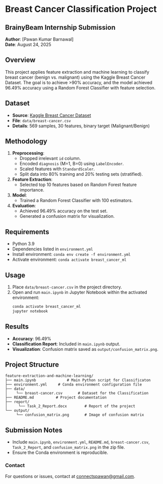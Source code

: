 # Breast Cancer Classification Project

## BrainyBeam Internship Submission

**Author**: \[Pawan Kumar Barnawal\]\
**Date**: August 24, 2025

## Overview
This project applies feature extraction and machine learning to classify breast cancer (benign vs. malignant) using the Kaggle Breast Cancer Dataset. The goal is to achieve >90% accuracy, and the model achieved 96.49% accuracy using a Random Forest Classifier with feature selection.

## Dataset
- **Source**: [Kaggle Breast Cancer Dataset](https://www.kaggle.com/datasets/yasserh/breast-cancer-dataset)
- **File**: `data/breast-cancer.csv`
- **Details**: 569 samples, 30 features, binary target (Malignant/Benign)

## Methodology
1. **Preprocessing**:
   - Dropped irrelevant `id` column.
   - Encoded `diagnosis` (M=1, B=0) using `LabelEncoder`.
   - Scaled features with `StandardScaler`.
   - Split data into 80% training and 20% testing sets (stratified).
2. **Feature Extraction**:
   - Selected top 10 features based on Random Forest feature importance.
3. **Model**:
   - Trained a Random Forest Classifier with 100 estimators.
4. **Evaluation**:
   - Achieved 96.49% accuracy on the test set.
   - Generated a confusion matrix for visualization.

## Requirements
- Python 3.9
- Dependencies listed in `environment.yml`
- Install environment: `conda env create -f environment.yml`
- Activate environment: `conda activate breast_cancer_ml`

## Usage
1. Place `data/breast-cancer.csv` in the project directory.
2. Open and run `main.ipynb` in Jupyter Notebook within the activated environment:
   ```bash
   conda activate breast_cancer_ml
   jupyter notebook

## Results
- **Accuracy**: 96.49%
- **Classification Report**: Included in `main.ipynb` output.
- **Visualization**: Confusion matrix saved as `output/confusion_matrix.png`.

## Project Structure

```
feature-extraction-and-machine-learning/
├── main.ipynb              # Main Python script for Classificaton
├── environment.yml     # Conda environment configuration file
├── data/
│    └── breast-cancer.csv       # Dataset for the Classification
├── README.md          # Project documentation
├── report/
│     └── Task_2_Report.docx        # Report of the project
└── output/
     └── confusion_matrix.png       # Image of confusion matrix

```

## Submission Notes
- Include `main.ipynb`, `environment.yml`, `README.md`, `breast-cancer.csv`, `Task_2_Report`, and `confusion_matrix.png` in the zip file.
- Ensure the Conda environment is reproducible.

### Contact
For questions or issues, contact at connectspawan@gmail.com.
